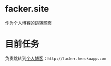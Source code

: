 # facker.site
作为个人博客的跳转网页

# 目前任务
负责跳转到[个人博客](http://facker.herokuapp.com)：`http://facker.herokuapp.com`

